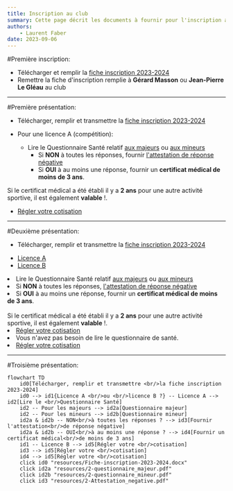 ```yaml
---
title: Inscription au club
summary: Cette page décrit les documents à fournir pour l'inscription au club.
authors:
    - Laurent Faber
date: 2023-09-06
---
```

#Première inscription:

+ Télécharger et remplir la [fiche inscription 2023-2024](resources/Fiche-inscription-2023-2024.docx)
+ Remettre la fiche d'inscription remplie à **Gérard Masson** ou **Jean-Pierre Le Gléau** au club

<hr/>
#Première présentation:

+ Télécharger, remplir et transmettre la [fiche inscription 2023-2024](resources/Fiche-inscription-2023-2024.docx)



+ Pour une licence A (compétition):
    + Lire le Questionnaire Santé relatif [aux majeurs](resources/2-questionnaire_majeur.pdf) ou [aux mineurs](resources/2-questionnaire_mineur.pdf)
        + Si __NON__ à toutes les réponses, fournir [l'attestation de réponse négative](resources/2-Attestation_negative.pdf)
        + Si __OUI__ à au moins une réponse, fournir un __certificat médical de moins de 3 ans__.

<div class="alert alert-dismissible alert-success">
  Si le certificat médical a été établi il y a <strong>2 ans</strong> pour une autre activité sportive, il est également <strong>valable</strong> !.
</div>

+ [Régler votre cotisation](cotisation.md)
<hr/>

#Deuxième présentation:

+ Télécharger, remplir et transmettre la [fiche inscription 2023-2024](resources/Fiche-inscription-2023-2024.docx)


<ul class="nav nav-tabs" role="tablist">
  <li class="nav-item" role="presentation">
    <a class="nav-link active" data-bs-toggle="tab" href="#licenceA" aria-selected="true" role="tab">Licence A</a>
  </li>
  <li class="nav-item" role="presentation">
    <a class="nav-link" data-bs-toggle="tab" href="#licenceB" aria-selected="false" role="tab" tabindex="-1">Licence B</a>
  </li>
</ul>
<div id="myTabContent" class="tab-content">
  <div class="tab-pane fade active show" id="licenceA" role="tabpanel">
<div>
<li> Lire le Questionnaire Santé relatif <a href="./../resources/2-questionnaire_majeur.pdf">aux majeurs</a> ou <a href="./../resources/2-questionnaire_mineur.pdf">aux mineurs</a></li>
<li> Si <strong>NON</strong> à toutes les réponses, <a href="./../resources/2-Attestation_negative.pdf">l'attestation de réponse négative</a></li>
<li> Si <strong>OUI</strong> à au moins une réponse, fournir un <strong>certificat médical de moins de 3 ans</strong>.</li>
</div>
<br/>
<div class="alert alert-dismissible alert-success">
  Si le certificat médical a été établi il y a <strong>2 ans</strong> pour une autre activité sportive, il est également <strong>valable</strong> !.
</div>
<div>
<li> <a href ="./../cotisation">Régler votre cotisation</a></li>
</div>

  </div>
  <div class="tab-pane fade" id="licenceB" role="tabpanel">
<li> Vous n'avez pas besoin de lire le questionnaire de santé.</li>
<li> <a href ="./../cotisation">Régler votre cotisation</a></li>
  </div>
</div>

<hr/>

#Troisième présentation:

```mermaid
flowchart TD
    id0[Télécharger, remplir et transmettre <br/>la fiche inscription 2023-2024]
    id0 --> id1{Licence A <br/>ou <br/>licence B ?} -- Licence A --> id2[Lire le <br/>Questionnaire Santé]
    id2 -- Pour les majeurs --> id2a[Questionnaire majeur]
    id2 -- Pour les mineurs --> id2b[Questionnaire mineur]
    id2a & id2b -- NON<br/>à toutes les réponses ? --> id3[Fournir l'attestation<br/>de réponse négative]
    id2a & id2b -- OUI<br/>à au moins une réponse ? --> id4[Fournir un certificat médical<br/>de moins de 3 ans]
    id1 -- Licence B --> id5[Régler votre <br/>cotisation]
    id3 --> id5[Régler votre <br/>cotisation]
    id4 --> id5[Régler votre <br/>cotisation]
    click id0 "resources/Fiche-inscription-2023-2024.docx"
    click id2a "resources/2-questionnaire_majeur.pdf"
    click id2b "resources/2-questionnaire_mineur.pdf"
    click id3 "resources/2-Attestation_negative.pdf"
```